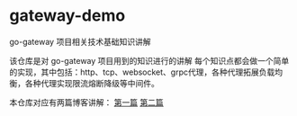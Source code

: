 # gateway-demo
go-gateway 项目相关技术基础知识讲解

该仓库是对 go-gateway 项目用到的知识进行的讲解
每个知识点都会做一个简单的实现，其中包括：http、tcp、websocket、grpc代理，各种代理拓展负载均衡，各种代理实现限流熔断降级等中间件。

本仓库对应有两篇博客讲解：
[第一篇](https://captainlee1024.gitee.io/blog/2020/11/11/go-gateway-01-%E7%BD%91%E7%BB%9C%E5%9F%BA%E7%A1%80/)
[第二篇](https://captainlee1024.gitee.io/blog/2020/11/11/go-gateway-02-%E7%BD%91%E7%BB%9C%E4%BB%A3%E7%90%86%E5%9F%BA%E7%A1%80/)
